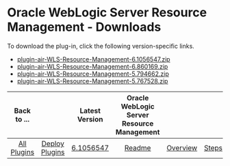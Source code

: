 
# Oracle WebLogic Server Resource Management - Downloads

To download the plug-in, click the following version-specific links.
- [plugin-air-WLS-Resource-Management-6.1056547.zip](https://raw.githubusercontent.com/UrbanCode/IBM-UCD-PLUGINS/main/files/plugin-air-WLS-Resource-Management/plugin-air-WLS-Resource-Management-6.1056547.zip)
- [plugin-air-WLS-Resource-Management-6.860169.zip](https://raw.githubusercontent.com/UrbanCode/IBM-UCD-PLUGINS/main/files/plugin-air-WLS-Resource-Management/plugin-air-WLS-Resource-Management-6.860169.zip)
- [plugin-air-WLS-Resource-Management-5.794662.zip](https://raw.githubusercontent.com/UrbanCode/IBM-UCD-PLUGINS/main/files/plugin-air-WLS-Resource-Management/plugin-air-WLS-Resource-Management-5.794662.zip)
- [plugin-air-WLS-Resource-Management-5.767528.zip](https://raw.githubusercontent.com/UrbanCode/IBM-UCD-PLUGINS/main/files/plugin-air-WLS-Resource-Management/plugin-air-WLS-Resource-Management-5.767528.zip)

|Back to ...||Latest Version|Oracle WebLogic Server Resource Management |||
| :---: | :---: | :---: | :---: | :---: | :---: |
|[All Plugins](../../index.md)|[Deploy Plugins](../README.md)|[6.1056547](https://raw.githubusercontent.com/UrbanCode/IBM-UCD-PLUGINS/main/files/plugin-air-WLS-Resource-Management/plugin-air-WLS-Resource-Management-6.1056547.zip)|[Readme](README.md)|[Overview](overview.md)|[Steps](steps.md)|
